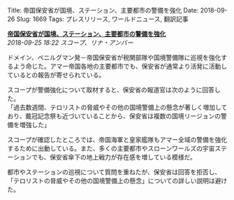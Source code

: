 Title: 帝国保安省が国境、ステーション、主要都市の警備を強化
Date: 2018-09-26
Slug: 1669
Tags: プレスリリース, ワールドニュース, 翻訳記事

<p class="lead"><strong><a href="https://community.eveonline.com/news/news-channels/world-news/ministry-of-internal-order-increases-patrols-along-border-and-in-stations-and-major-cities/">帝国保安省が国境、ステーション、主要都市の警備を強化</a></strong><br/>
<em>2018-09-25 18:22 スコープ、リナ・アンバー</em></p>
<p>ドメイン、ペニルグマン発－帝国保安省が税関部隊や国境警備隊に巡視を強化するよう命じた。アマー帝国各地の主要都市でも、保安省が通常より活発に活動しているとの報告が寄せられている。</p>
<p>スコープが警備強化について取材すると、保安省の報道官は次のように回答した。<br/>
「過去数週間、テロリストの脅威やその他の国境警備上の懸念が著しく増加しており、戴冠記念祭も近づいていることから、保安省は複数の国境リージョンの警備を増強した」</p>
<p>スコープが確認したところでは、帝国海軍と皇家艦隊もアマー全域の警備を強化するために出動している。また、多くの主要都市やスローンワールズの宇宙ステーションでも、保安省傘下の地上戦力が存在感を増している模様だ。</p>
<p>都市やステーションの巡視について質問を重ねたが、保安省は回答を拒否し、「テロリストの脅威やその他の国境警備上の懸念」についての詳しい説明は避けた。</p>

